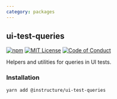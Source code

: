 ```yaml
---
category: packages
---
```


## ui-test-queries

[![npm][npm]][npm-url]
[![MIT License][license-badge]][license]
[![Code of Conduct][coc-badge]][coc]

Helpers and utilities for queries in UI tests.

### Installation

```sh
yarn add @instructure/ui-test-queries
```

[npm]: https://img.shields.io/npm/v/@instructure/ui-test-queries.svg
[npm-url]: https://npmjs.com/package/@instructure/ui-test-queries
[license-badge]: https://img.shields.io/npm/l/instructure-ui.svg?style=flat-square
[license]: https://github.com/instructure/instructure-ui/blob/master/LICENSE
[coc-badge]: https://img.shields.io/badge/code%20of-conduct-ff69b4.svg?style=flat-square
[coc]: https://github.com/instructure/instructure-ui/blob/master/CODE_OF_CONDUCT.md
